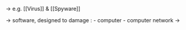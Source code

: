 -> e.g. [[Virus]] & [[Spyware]]

-> software, designed to damage :
	- computer
	- computer network
-> 